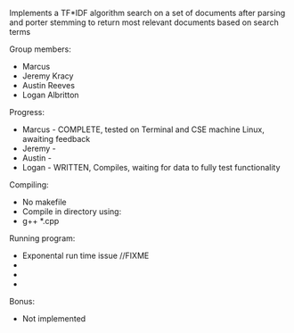 Implements a TF*IDF algorithm search on a set of documents after parsing and porter stemming to return most relevant documents based on search terms

Group members:
*	Marcus 
*	Jeremy Kracy
*	Austin Reeves
*	Logan Albritton

Progress:
*	Marcus - COMPLETE, tested on Terminal and CSE machine Linux, awaiting feedback
*	Jeremy -
*	Austin -
*	Logan  - WRITTEN, Compiles, waiting for data to fully test functionality

Compiling:
*	No makefile
*	Compile in directory using:
*	g++ *.cpp


Running program: 
*	Exponental run time issue //FIXME
*	
*
*

Bonus:
* 	Not implemented 
